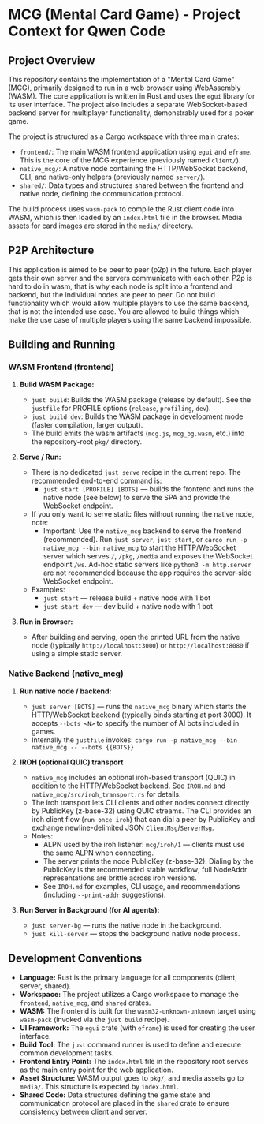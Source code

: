 # MCG (Mental Card Game) - Project Context for Qwen Code

## Project Overview

This repository contains the implementation of a "Mental Card Game" (MCG), primarily designed to run in a web browser using WebAssembly (WASM). The core application is written in Rust and uses the `egui` library for its user interface. The project also includes a separate WebSocket-based backend server for multiplayer functionality, demonstrably used for a poker game.

The project is structured as a Cargo workspace with three main crates:
- `frontend/`: The main WASM frontend application using `egui` and `eframe`. This is the core of the MCG experience (previously named `client/`).
- `native_mcg/`: A native node containing the HTTP/WebSocket backend, CLI, and native-only helpers (previously named `server/`).
- `shared/`: Data types and structures shared between the frontend and native node, defining the communication protocol.

The build process uses `wasm-pack` to compile the Rust client code into WASM, which is then loaded by an `index.html` file in the browser. Media assets for card images are stored in the `media/` directory.

## P2P Architecture

This application is aimed to be peer to peer (p2p) in the future. Each player gets their own server and the servers communicate with each other. P2p is hard to do in wasm, that is why each node is split into a frontend and backend, but the individual nodes are peer to peer. Do not build functionality which would allow multiple players to use the same backend, that is not the intended use case. You are allowed to build things which make the use case of multiple players using the same backend impossible.

## Building and Running

### WASM Frontend (frontend)

1.  **Build WASM Package:**
    *   `just build`: Builds the WASM package (release by default). See the `justfile` for PROFILE options (`release`, `profiling`, `dev`).
    *   `just build dev`: Builds the WASM package in development mode (faster compilation, larger output).
    *   The build emits the wasm artifacts (`mcg.js`, `mcg_bg.wasm`, etc.) into the repository-root `pkg/` directory.

2.  **Serve / Run:**
    *   There is no dedicated `just serve` recipe in the current repo. The recommended end-to-end command is:
        - `just start [PROFILE] [BOTS]` — builds the frontend and runs the native node (see below) to serve the SPA and provide the WebSocket endpoint.
    *   If you only want to serve static files without running the native node, note:
        - Important: Use the `native_mcg` backend to serve the frontend (recommended). Run `just server`, `just start`, or `cargo run -p native_mcg --bin native_mcg` to start the HTTP/WebSocket server which serves `/`, `/pkg`, `/media` and exposes the WebSocket endpoint `/ws`. Ad-hoc static servers like `python3 -m http.server` are not recommended because the app requires the server-side WebSocket endpoint.
    *   Examples:
        - `just start` — release build + native node with 1 bot
        - `just start dev` — dev build + native node with 1 bot

3.  **Run in Browser:**
    *   After building and serving, open the printed URL from the native node (typically `http://localhost:3000`) or `http://localhost:8080` if using a simple static server.

### Native Backend (native_mcg)

1.  **Run native node / backend:**
    *   `just server [BOTS]` — runs the `native_mcg` binary which starts the HTTP/WebSocket backend (typically binds starting at port 3000). It accepts `--bots <N>` to specify the number of AI bots included in games.
      - Internally the `justfile` invokes: `cargo run -p native_mcg --bin native_mcg -- --bots {{BOTS}}`

2.  **IROH (optional QUIC) transport**
    *   `native_mcg` includes an optional iroh-based transport (QUIC) in addition to the HTTP/WebSocket backend. See `IROH.md` and `native_mcg/src/iroh_transport.rs` for details.
    *   The iroh transport lets CLI clients and other nodes connect directly by PublicKey (z-base-32) using QUIC streams. The CLI provides an iroh client flow (`run_once_iroh`) that can dial a peer by PublicKey and exchange newline-delimited JSON `ClientMsg`/`ServerMsg`.
    *   Notes:
        - ALPN used by the iroh listener: `mcg/iroh/1` — clients must use the same ALPN when connecting.
        - The server prints the node PublicKey (z-base-32). Dialing by the PublicKey is the recommended stable workflow; full NodeAddr representations are brittle across iroh versions.
        - See `IROH.md` for examples, CLI usage, and recommendations (including `--print-addr` suggestions).

3.  **Run Server in Background (for AI agents):**
    *   `just server-bg` — runs the native node in the background.
    *   `just kill-server` — stops the background native node process.

## Development Conventions

*   **Language:** Rust is the primary language for all components (client, server, shared).
*   **Workspace:** The project utilizes a Cargo workspace to manage the `frontend`, `native_mcg`, and `shared` crates.
*   **WASM:** The frontend is built for the `wasm32-unknown-unknown` target using `wasm-pack` (invoked via the `just build` recipe).
*   **UI Framework:** The `egui` crate (with `eframe`) is used for creating the user interface.
*   **Build Tool:** The `just` command runner is used to define and execute common development tasks.
*   **Frontend Entry Point:** The `index.html` file in the repository root serves as the main entry point for the web application.
*   **Asset Structure:** WASM output goes to `pkg/`, and media assets go to `media/`. This structure is expected by `index.html`.
*   **Shared Code:** Data structures defining the game state and communication protocol are placed in the `shared` crate to ensure consistency between client and server.
